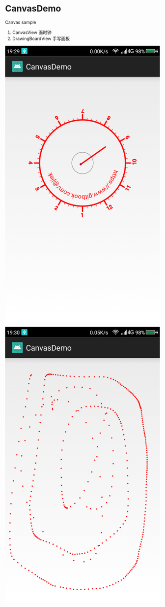 # CanvasDemo
Canvas sample

1. CanvasView 画时钟
2. DrawingBoardView 手写画板

![device-2018-01-25-193008.png](device-2018-01-25-193008.png)

![device-2018-01-25-193102.png](device-2018-01-25-193102.png)
